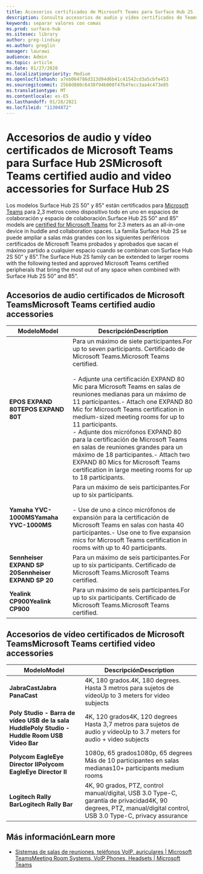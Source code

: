 ```yaml
---
title: Accesorios certificados de Microsoft Teams para Surface Hub 2S
description: Consulta accesorios de audio y vídeo certificados de Teams para modelos de Surface Hub 2S de 50 y 85 pulgadas.
keywords: separar valores con comas
ms.prod: surface-hub
ms.sitesec: library
author: greg-lindsay
ms.author: greglin
manager: laurawi
audience: Admin
ms.topic: article
ms.date: 01/27/2020
ms.localizationpriority: Medium
ms.openlocfilehash: a7eb064786d313d94d6b41c41542cd3a5cbfe453
ms.sourcegitcommit: 25b8d880c6438f94b008f47b4fecc3aa4c473e85
ms.translationtype: MT
ms.contentlocale: es-ES
ms.lasthandoff: 01/28/2021
ms.locfileid: "11304872"
---
```

# <span data-ttu-id="91433-104">Accesorios de audio y vídeo certificados de Microsoft Teams para Surface Hub 2S</span><span class="sxs-lookup"><span data-stu-id="91433-104">Microsoft Teams certified audio and video accessories for Surface Hub 2S</span></span>

<span data-ttu-id="91433-105">Los modelos Surface Hub 2S 50" y 85" están certificados para [Microsoft Teams](https://www.microsoft.com/microsoft-teams/across-devices/devices/product?deviceid=31) para 2,3 metros como dispositivo todo en uno en espacios de colaboración y espacio de colaboración.</span><span class="sxs-lookup"><span data-stu-id="91433-105">Surface Hub 2S 50” and 85” models are [certified for Microsoft Teams](https://www.microsoft.com/microsoft-teams/across-devices/devices/product?deviceid=31) for 2.3 meters as an all-in-one device in huddle and collaboration spaces.</span></span> <span data-ttu-id="91433-106">La familia Surface Hub 2S se puede ampliar a salas más grandes con los siguientes periféricos certificados de Microsoft Teams probados y aprobados que sacan el máximo partido a cualquier espacio cuando se combinan con Surface Hub 2S 50" y 85".</span><span class="sxs-lookup"><span data-stu-id="91433-106">The Surface Hub 2S family can be extended to larger rooms with the following tested and approved Microsoft Teams certified peripherals that bring the most out of any space when combined with Surface Hub 2S 50” and 85”.</span></span>

## <span data-ttu-id="91433-107">Accesorios de audio certificados de Microsoft Teams</span><span class="sxs-lookup"><span data-stu-id="91433-107">Microsoft Teams certified audio accessories</span></span> 

| <span data-ttu-id="91433-108">Modelo</span><span class="sxs-lookup"><span data-stu-id="91433-108">Model</span></span>                                | <span data-ttu-id="91433-109">Descripción</span><span class="sxs-lookup"><span data-stu-id="91433-109">Description</span></span>                                                                                                                                                                                                                                                                                              |
| ------------------------------------ | -------------------------------------------------------------------------------------------------------------------------------------------------------------------------------------------------------------------------------------------------------------------------------------------------------- |
| **<span data-ttu-id="91433-110">EPOS EXPAND 80T</span><span class="sxs-lookup"><span data-stu-id="91433-110">EPOS EXPAND 80T</span></span>**<br>         | <span data-ttu-id="91433-111">Para un máximo de siete participantes.</span><span class="sxs-lookup"><span data-stu-id="91433-111">For up to seven participants.</span></span> <span data-ttu-id="91433-112">Certificado de Microsoft Teams.</span><span class="sxs-lookup"><span data-stu-id="91433-112">Microsoft Teams certified.</span></span><br><br><span data-ttu-id="91433-113">- Adjunte una certificación EXPAND 80 Mic para Microsoft Teams en salas de reuniones medianas para un máximo de 11 participantes.</span><span class="sxs-lookup"><span data-stu-id="91433-113">- Attach one EXPAND 80 Mic for Microsoft Teams certification in medium-sized meeting rooms for up to 11 participants.</span></span><br><span data-ttu-id="91433-114">- Adjunte dos micrófonos EXPAND 80 para la certificación de Microsoft Teams en salas de reuniones grandes para un máximo de 18 participantes.</span><span class="sxs-lookup"><span data-stu-id="91433-114">- Attach two EXPAND 80 Mics for Microsoft Teams certification in large meeting rooms for up to 18 participants.</span></span> |
| **<span data-ttu-id="91433-115">Yamaha YVC-1000MS</span><span class="sxs-lookup"><span data-stu-id="91433-115">Yamaha YVC-1000MS</span></span>**<br>        | <span data-ttu-id="91433-116">Para un máximo de seis participantes.</span><span class="sxs-lookup"><span data-stu-id="91433-116">For up to six participants.</span></span><br><br><span data-ttu-id="91433-117">- Use de uno a cinco micrófonos de expansión para la certificación de Microsoft Teams en salas con hasta 40 participantes.</span><span class="sxs-lookup"><span data-stu-id="91433-117">- Use one to five expansion mics for Microsoft Teams certification in rooms with up to 40 participants.</span></span>                                                                                                                                                               |
| **<span data-ttu-id="91433-118">Sennheiser EXPAND SP 20</span><span class="sxs-lookup"><span data-stu-id="91433-118">Sennheiser EXPAND SP 20</span></span>**<br> | <span data-ttu-id="91433-119">Para un máximo de seis participantes.</span><span class="sxs-lookup"><span data-stu-id="91433-119">For up to six participants.</span></span> <span data-ttu-id="91433-120">Certificado de Microsoft Teams.</span><span class="sxs-lookup"><span data-stu-id="91433-120">Microsoft Teams certified.</span></span>                                                                                                                                                                                                                                                   |
| **<span data-ttu-id="91433-121">Yealink CP900</span><span class="sxs-lookup"><span data-stu-id="91433-121">Yealink CP900</span></span>**<br>           | <span data-ttu-id="91433-122">Para un máximo de seis participantes.</span><span class="sxs-lookup"><span data-stu-id="91433-122">For up to six participants.</span></span> <span data-ttu-id="91433-123">Certificado de Microsoft Teams.</span><span class="sxs-lookup"><span data-stu-id="91433-123">Microsoft Teams certified.</span></span>                                                                                                                                                                                                                                                   |

 
## <span data-ttu-id="91433-124">Accesorios de vídeo certificados de Microsoft Teams</span><span class="sxs-lookup"><span data-stu-id="91433-124">Microsoft Teams certified video accessories</span></span>

| <span data-ttu-id="91433-125">Modelo</span><span class="sxs-lookup"><span data-stu-id="91433-125">Model</span></span>                                       | <span data-ttu-id="91433-126">Descripción</span><span class="sxs-lookup"><span data-stu-id="91433-126">Description</span></span>                                                                    |
| ------------------------------------------- | ------------------------------------------------------------------------------ |
| **<span data-ttu-id="91433-127">JabraCast</span><span class="sxs-lookup"><span data-stu-id="91433-127">Jabra PanaCast</span></span>**<br>                  | <span data-ttu-id="91433-128">4K, 180 grados.</span><span class="sxs-lookup"><span data-stu-id="91433-128">4K, 180 degrees.</span></span><br><span data-ttu-id="91433-129">Hasta 3 metros para sujetos de vídeo</span><span class="sxs-lookup"><span data-stu-id="91433-129">Up to 3 meters for video subjects</span></span>                          |
| **<span data-ttu-id="91433-130">Poly Studio - Barra de vídeo USB de la sala Huddle</span><span class="sxs-lookup"><span data-stu-id="91433-130">Poly Studio - Huddle Room USB Video Bar</span></span>** | <span data-ttu-id="91433-131">4K, 120 grados</span><span class="sxs-lookup"><span data-stu-id="91433-131">4K, 120 degrees</span></span><br><span data-ttu-id="91433-132">Hasta 3,7 metros para sujetos de audio y vídeo</span><span class="sxs-lookup"><span data-stu-id="91433-132">Up to 3.7 meters for audio + video subjects</span></span>                 |
| **<span data-ttu-id="91433-133">Polycom EagleEye Director II</span><span class="sxs-lookup"><span data-stu-id="91433-133">Polycom EagleEye Director II</span></span>**<br>    | <span data-ttu-id="91433-134">1080p, 65 grados</span><span class="sxs-lookup"><span data-stu-id="91433-134">1080p, 65 degrees</span></span><br><span data-ttu-id="91433-135">Más de 10 participantes en salas medianas</span><span class="sxs-lookup"><span data-stu-id="91433-135">10+ participants medium rooms</span></span>                             |
| **<span data-ttu-id="91433-136">Logitech Rally Bar</span><span class="sxs-lookup"><span data-stu-id="91433-136">Logitech Rally Bar</span></span>**                      | <span data-ttu-id="91433-137">4K, 90 grados, PTZ, control manual/digital, USB 3.0 Type-C, garantía de privacidad</span><span class="sxs-lookup"><span data-stu-id="91433-137">4K, 90 degrees, PTZ, manual/digital control, USB 3.0 Type-C, privacy assurance</span></span> |

## <span data-ttu-id="91433-138">Más información</span><span class="sxs-lookup"><span data-stu-id="91433-138">Learn more</span></span>

- [<span data-ttu-id="91433-139">Sistemas de salas de reuniones, teléfonos VoIP, auriculares | Microsoft Teams</span><span class="sxs-lookup"><span data-stu-id="91433-139">Meeting Room Systems, VoIP Phones, Headsets | Microsoft Teams</span></span>](https://www.microsoft.com/microsoft-teams/across-devices/)